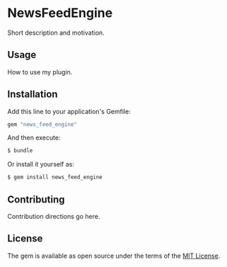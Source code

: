 # NewsFeedEngine
Short description and motivation.

## Usage
How to use my plugin.

## Installation
Add this line to your application's Gemfile:

```ruby
gem "news_feed_engine"
```

And then execute:
```bash
$ bundle
```

Or install it yourself as:
```bash
$ gem install news_feed_engine
```

## Contributing
Contribution directions go here.

## License
The gem is available as open source under the terms of the [MIT License](https://opensource.org/licenses/MIT).
